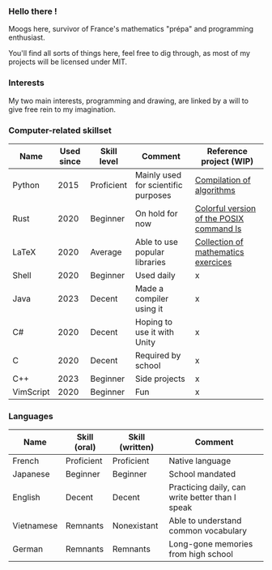 ### Hello there ! 

Moogs here, survivor of France's mathematics "prépa" and programming enthusiast. 

You'll find all sorts of things here, feel free to dig through, as most of my projects will be licensed under MIT. 

### Interests 

My two main interests, programming and drawing, are linked by a will to give free rein to my imagination. 

### Computer-related skillset

Name      | Used since | Skill level | Comment                              | Reference project (WIP)
--------- | --------   | ----------- | ------------------------------------ | -----------------
Python    | 2015       | Proficient  | Mainly used for scientific purposes  | [Compilation of algorithms](https://github.com/Moogsy/python-prepa)
Rust      | 2020       | Beginner    | On hold for now                      | [Colorful version of the POSIX command ls](https://github.com/Moogsy/rainbow_ls)
LaTeX     | 2020       | Average     | Able to use popular libraries        | [Collection of mathematics exercices](https://github.com/Moogsy/Prepa/tree/master/MPSI/math)
Shell     | 2020       | Beginner    | Used daily                           | x
Java      | 2023       | Decent      | Made a compiler using it             | x
C#        | 2020       | Decent      | Hoping to use it with Unity          | x
C         | 2020       | Decent      | Required by school                   | x
C++       | 2023       | Beginner    | Side projects                        | x
VimScript | 2020       | Beginner    | Fun                                  | x
### Languages

Name       | Skill (oral) | Skill (written)   | Comment                                          
---------  | ------------ | ----------------- | ------------------------------------------------ 
French     | Proficient    | Proficient         | Native language                                  
Japanese   | Beginner     | Beginner          | School mandated                                  
English    | Decent       | Decent            | Practicing daily, can write better than I speak  
Vietnamese | Remnants     | Nonexistant       | Able to understand common vocabulary             
German     | Remnants     | Remnants          | Long-gone memories from high school              
